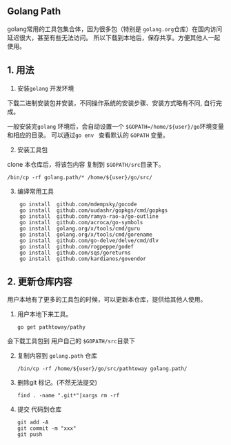 ## Golang Path
golang常用的工具包集合体，因为很多包（特别是 `golang.org`仓库）在国内访问延迟很大，甚至有些无法访问。 所以下载到本地后，保存共享。方便其他人一起使用。 

## 1. 用法

1. 安装`golang` 开发环境

下载二进制安装包并安装，不同操作系统的安装步骤、安装方式略有不同, 自行完成。

一般安装完`golang` 环境后，会自动设置一个 `$GOPATH=/home/${user}/go`环境变量和相应的目录。 可以通过`go env ` 查看默认的 `GOPATH` 变量。 


2. 安装工具包

clone 本仓库后，将该包内容 复制到 `$GOPATH/src`目录下。 

`/bin/cp -rf golang.path/* /home/${user}/go/src/`


3. 编译常用工具

```
    go install  github.com/mdempsky/gocode 
    go install  github.com/uudashr/gopkgs/cmd/gopkgs 
    go install  github.com/ramya-rao-a/go-outline 
    go install  github.com/acroca/go-symbols 
    go install  golang.org/x/tools/cmd/guru 
    go install  golang.org/x/tools/cmd/gorename 
    go install  github.com/go-delve/delve/cmd/dlv 
    go install  github.com/rogpeppe/godef 
    go install  github.com/sqs/goreturns 
    go install  github.com/kardianos/govendor

```

## 2. 更新仓库内容

用户本地有了更多的工具包的时候，可以更新本仓库，提供给其他人使用。 

1. 用户本地下来工具。 

    `go get pathtoway/pathy`
    
会下载工具包到 用户自己的 `$GOPATH/src`目录下


2. 复制内容到 `golang.path` 仓库

    `/bin/cp -rf /home/${user}/go/src/pathtoway golang.path/`

3. 删除git 标记。(不然无法提交)

    `find . -name ".git*"|xargs rm -rf`

4. 提交 代码到仓库

    ```
    git add -A
    git commit -m "xxx"
    git push 
    ```